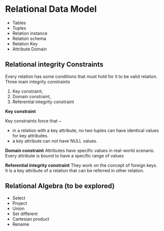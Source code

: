 # Relational Data Model

* Tables
* Tuples
* Relation instance
* Relation schema
* Relation Key
* Attribute Domain

## Relational integrity Constraints

Every relation has some conditions that must hold for it to be valid relation. Three main integrity constraints
1. Key constraint,
2. Domain constraint,
3. Referential integrity constraint

**Key constraint**

Key constraints force that −
* in a relation with a key attribute, no two tuples can have identical values for key attributes.
* a key attribute can not have NULL values.

**Domain constraint**
Attributes have specific values in real-world scenario. Every attribute is bound to have a specific range of values

**Referential integrity constraint**
They work on the concept of foreign keys. It is a key attribute of a relation that can be referred in other relation.

## Relational Algebra (to be explored)

* Select
* Project
* Union
* Set different
* Cartesian product
* Rename

